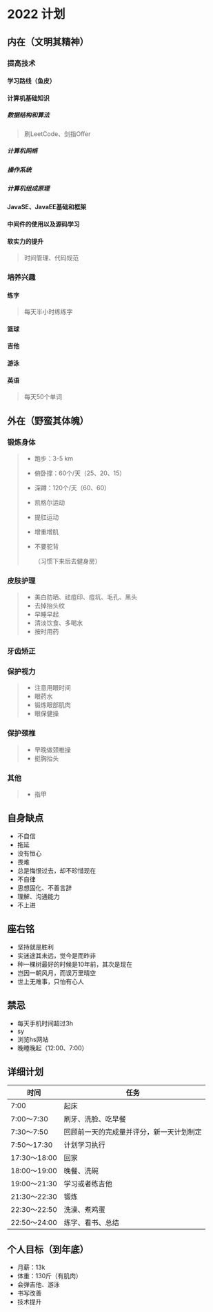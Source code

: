 # 2022 计划



## 内在（文明其精神）

### 提高技术

#### 学习路线（鱼皮）

#### 计算机基础知识

##### 数据结构和算法

> 刷LeetCode、剑指Offer

##### 计算机网络

##### 操作系统

##### 计算机组成原理



#### JavaSE、JavaEE基础和框架



#### 中间件的使用以及源码学习

#### 软实力的提升

> 时间管理、代码规范 



### 培养兴趣

#### 练字

> 每天半小时练练字

#### 篮球

#### 吉他

#### 游泳

#### 英语

> 每天50个单词



## 外在（野蛮其体魄）

### 锻炼身体

> - 跑步：3-5 km
>
> - 俯卧撑：60个/天（25、20、15）
>
> - 深蹲：120个/天（60、60）
>
> - 凯格尔运动
>
> - 提肛运动
>
> - 增重增肌
>
> - 不要驼背
>
>   （习惯下来后去健身房）

### 皮肤护理

> - 美白防晒、祛痘印、痘坑、毛孔、黑头
> - 去掉抬头纹
> - 早睡早起
> - 清淡饮食、多喝水
> - 按时用药

### 牙齿矫正

### 保护视力

> - 注意用眼时间
> - 眼药水
> - 锻炼眼部肌肉
> - 眼保健操

### 保护颈椎

> - 早晚做颈椎操
> - 挺胸抬头

### 其他

> - 指甲



## 自身缺点

- 不自信
- 拖延
- 没有恒心
- 畏难
- 总是悔恨过去，却不珍惜现在
- 不自律
- 思想固化、不善言辞
- 理解、沟通能力
- 不上进



## 座右铭

- 坚持就是胜利
- 实迷途其未远，觉今是而昨非
- 种一棵树最好的时候是10年前，其次是现在
- 岂因一朝风月，而误万里晴空
- 世上无难事，只怕有心人



## 禁忌

- 每天手机时间超过3h
- sy
- 浏览hs网站
- 晚睡晚起（12:00、7:00）



## 详细计划

| 时间         | 任务                                     |
| ------------ | ---------------------------------------- |
| 7:00         | 起床                                     |
| 7:00～7:30   | 刷牙、洗脸、吃早餐                       |
| 7:30～7:50   | 回顾前一天的完成量并评分，新一天计划制定 |
| 7:50～17:30  | 计划学习执行                             |
| 17:30～18:00 | 回家                                     |
| 18:00～19:00 | 晚餐、洗碗                               |
| 19:00～21:30 | 学习或者练吉他                           |
| 21:30～22:30 | 锻炼                                     |
| 22:30～22:50 | 洗澡、煮鸡蛋                             |
| 22:50～24:00 | 练字、看书、总结                         |



## 个人目标（到年底）

- 月薪：13k
- 体重：130斤（有肌肉）
- 会弹吉他、游泳
- 书写改善
- 技术提升








